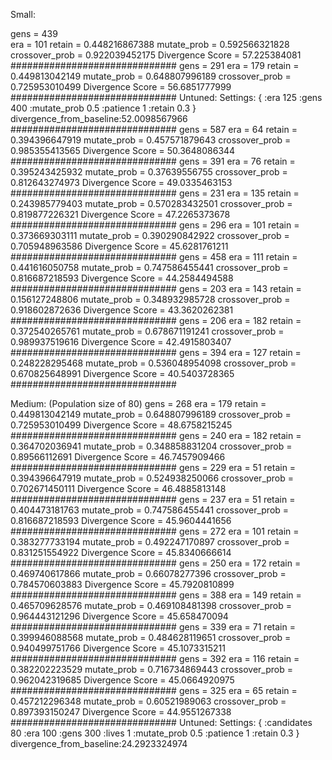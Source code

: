 Small:

gens = 439    
era = 101
retain = 0.448216867388
mutate_prob = 0.592566321828
crossover_prob = 0.922039452175
Divergence Score = 57.225384081
##############################
gens = 291
era = 179
retain = 0.449813042149
mutate_prob = 0.648807996189
crossover_prob = 0.725953010499
Divergence Score = 56.6851777999
##############################
Untuned:
Settings: 
{	:era 125
 	:gens 400
 	:mutate_prob 0.5
 	:patience 1
 	:retain 0.3
} divergence_from_baseline:52.0098567966
##############################
gens = 587
era = 64
retain = 0.394396647919
mutate_prob = 0.457571879643
crossover_prob = 0.985355413565
Divergence Score = 50.3648086344
##############################
gens = 391
era = 76
retain = 0.395243425932
mutate_prob = 0.37639556755
crossover_prob = 0.812643274973
Divergence Score = 49.0335463153
##############################
gens = 231
era = 135
retain = 0.243985779403
mutate_prob = 0.570283432501
crossover_prob = 0.819877226321
Divergence Score = 47.2265373678
##############################
gens = 296
era = 101
retain = 0.373669303111
mutate_prob = 0.390290842922
crossover_prob = 0.705948963586
Divergence Score = 45.6281761211
##############################
gens = 458
era = 111
retain = 0.441616050758
mutate_prob = 0.747586455441
crossover_prob = 0.816687218593
Divergence Score = 44.2584494588
##############################
gens = 203
era = 143
retain = 0.156127248806
mutate_prob = 0.348932985728
crossover_prob = 0.918602872636
Divergence Score = 43.3620262381
##############################
gens = 206
era = 182
retain = 0.372540265761
mutate_prob = 0.678671191241
crossover_prob = 0.989937519616
Divergence Score = 42.4915803407
##############################
gens = 394
era = 127
retain = 0.248228295468
mutate_prob = 0.536048954098
crossover_prob = 0.670825648991
Divergence Score = 40.5403728365
##############################


Medium: (Population size of 80)
gens = 268
era = 179
retain = 0.449813042149
mutate_prob = 0.648807996189
crossover_prob = 0.725953010499
Divergence Score = 48.6758215245
##############################
gens = 240
era = 182
retain = 0.364702036941
mutate_prob = 0.348858831204
crossover_prob = 0.89566112691
Divergence Score = 46.7457909466
##############################
gens = 229
era = 51
retain = 0.394396647919
mutate_prob = 0.524938250066
crossover_prob = 0.702671450111
Divergence Score = 46.4885813148
##############################
gens = 237
era = 51
retain = 0.404473181763
mutate_prob = 0.747586455441
crossover_prob = 0.816687218593
Divergence Score = 45.9604441656
##############################
gens = 272
era = 101
retain = 0.383277733194
mutate_prob = 0.492247170897
crossover_prob = 0.831251554922
Divergence Score = 45.8340666614
##############################
gens = 250
era = 172
retain = 0.469740617866
mutate_prob = 0.66078277396
crossover_prob = 0.784570603883
Divergence Score = 45.7920810899
##############################
gens = 388
era = 149
retain = 0.465709628576
mutate_prob = 0.469108481398
crossover_prob = 0.964443121296
Divergence Score = 45.658470094
##############################
gens = 339
era = 71
retain = 0.399946088568
mutate_prob = 0.484628119651
crossover_prob = 0.940499751766
Divergence Score = 45.1073315211
##############################
gens = 392
era = 116
retain = 0.382202223529
mutate_prob = 0.716734869443
crossover_prob = 0.962042319685
Divergence Score = 45.0664920975
##############################
gens = 325
era = 65
retain = 0.457212296348
mutate_prob = 0.60521989063
crossover_prob = 0.897393150247
Divergence Score = 44.9551267338
##############################
Untuned:
Settings: 
{	:candidates 80
 	:era 100
 	:gens 300
 	:lives 1
 	:mutate_prob 0.5
 	:patience 1
 	:retain 0.3
} divergence_from_baseline:24.2923324974

